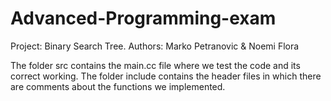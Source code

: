 # Advanced-Programming-exam

Project: Binary Search Tree. Authors: Marko Petranovic & Noemi Flora

The folder src contains the main.cc file where we test the code and its correct working.
The folder include contains the header files in which there are comments about the functions we implemented.
